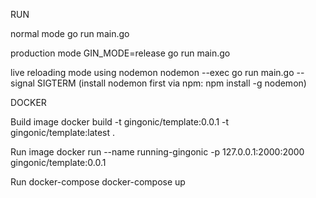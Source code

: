 RUN

normal mode
  go run main.go

production mode
  GIN_MODE=release go run main.go

live reloading mode using nodemon
  nodemon --exec go run main.go --signal SIGTERM
(install nodemon first via npm: npm install -g nodemon)

DOCKER

Build image
  docker build -t gingonic/template:0.0.1 -t gingonic/template:latest .

Run image
  docker run --name running-gingonic -p 127.0.0.1:2000:2000 gingonic/template:0.0.1

Run docker-compose
  docker-compose up
